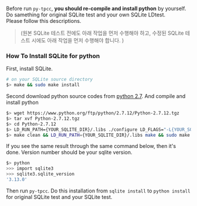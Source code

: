 Before run `py-tpcc`, **you should re-compile and install python** by yourself. Do samething for original SQLite test and your own SQLite LDtest.  
Please follow this descriptions. 

>(원본 SQLite 테스트 전에도 아래 작업을 먼저 수행해야 하고, 수정된 SQLite 테스트 시에도 아래 작업을 먼저 수행해야 합니다. )

### How To Install SQLite for python

First, install SQLite.
```bash
# on your SQLite source directory
$> make && sudo make install
```

Second download python source codes from [python 2.7](https://www.python.org/ftp/python/2.7.12/Python-2.7.12.tgz).
And compile and install python

```bash
$> wget https://www.python.org/ftp/python/2.7.12/Python-2.7.12.tgz
$> tar xvf Python-2.7.12.tgz
$> cd Python-2.7.12
$> LD_RUN_PATH={YOUR_SQLITE_DIR}/.libs ./configure LD_FLAGS="-L{YOUR_SQLITE_DIR}/.libs" CPPFLAGS="-I{YOUR_SQLITE_DIR}/include"
$> make clean && LD_RUN_PATH={YOUR_SQLITE_DIR}/.libs make && sudo make install
```

If you see the same result through the same command below, then it's done. Version number should be your sqlite version. 

```bash
$> python
>>> import sqlite3
>>> sqlite3.sqlite_version
'3.13.0'
```

Then run `py-tpcc`. Do this installation from `sqlite install` to `python install` for original SQLite test and your SQLite test. 
